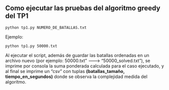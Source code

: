## Como ejecutar las pruebas del algoritmo greedy del TP1

<code>python tp1.py NUMERO_DE_BATALLAS.txt</code>

Ejemplo:

<code>python tp1.py 50000.txt</code>

Al ejecutar el script, además de guardar las batallas ordenadas en un archivo nuevo (por ejemplo: 50000.txt” ---> “50000_solved.txt”), se imprime por consola la suma ponderada calculada para el caso ejecutado, y al final se imprime un “csv” con tuplas **(batallas_tamaño, tiempo_en_segundos)** donde se observa la complejidad medida del algoritmo.